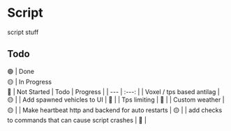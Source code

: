 # Script

script stuff

## Todo
🟢 | Done
<br/>🟡 | In Progress
<br/>🔴 | Not Started
| Todo | Progress |
| --- | :---: |
| Voxel / tps based antilag | 🟡 |
| Add spawned vehicles to UI | 🔴 |
| Tps limiting | 🔴 |
| Custom weather | 🟡 |
| Make heartbeat http and backend for auto restarts | 🟡 |
| add checks to commands that can cause script crashes | 🔴 |
